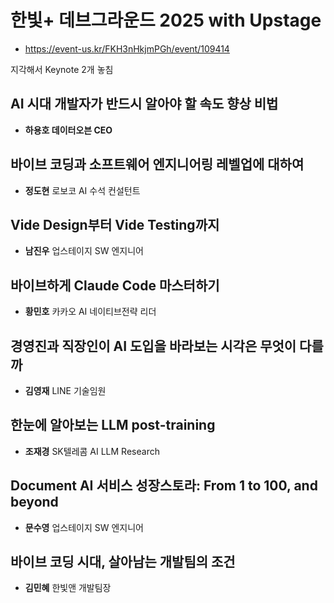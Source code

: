 # 한빛+ 데브그라운드 2025 with Upstage

- https://event-us.kr/FKH3nHkjmPGh/event/109414

지각해서 Keynote 2개 놓침

## AI 시대 개발자가 반드시 알아야 할 속도 향상 비법

- **하용호 데이터오븐 CEO**

## 바이브 코딩과 소프트웨어 엔지니어링 레벨업에 대하여

- **정도현** 로보코 AI 수석 컨설턴트

## Vide Design부터 Vide Testing까지

- **남진우** 업스테이지 SW 엔지니어

## 바이브하게 Claude Code 마스터하기

- **황민호** 카카오 AI 네이티브전략 리더

## 경영진과 직장인이 AI 도입을 바라보는 시각은 무엇이 다를까

- **김영재** LINE 기술임원

## 한눈에 알아보는 LLM post-training

- **조재경** SK텔레콤 AI LLM Research

## Document AI 서비스 성장스토라: From 1 to 100, and beyond

- **문수영** 업스테이지 SW 엔지니어

## 바이브 코딩 시대, 살아남는 개발팀의 조건

- **김민혜** 한빛앤 개발팀장
